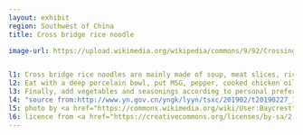 ```yaml
---
layout: exhibit
region: Southwest of China
title: Cross bridge rice noodle

image-url: https://upload.wikimedia.org/wikipedia/commons/9/92/Crossing_the_Bridge_Noodle_at_Qian_Xiang_Yuan.jpg


l1: Cross bridge rice noodles are mainly made of soup, meat slices, rice noodles and seasonings.
l2: Eat with a deep porcelain bowl, put MSG, pepper, cooked chicken oil, chicken, and then put rice noodles into the soup. 
l3: Finally, add vegetables and seasonings according to personal preference.
l4: "source from:http://www.yn.gov.cn/yngk/lyyn/tsxc/201902/t20190227_152546.html"
l5: photo by <a href="https://commons.wikimedia.org/wiki/User:Baycrest">@Baycrest</a> at Flickr
l6: licence from <a href="https://creativecommons.org/licenses/by-sa/2.5/"></a> CC BY SA 2.5
---
```

